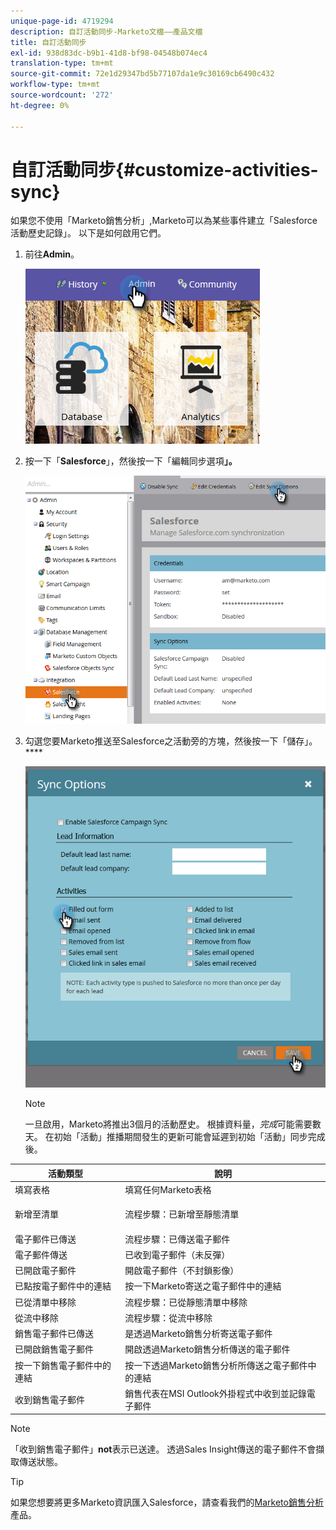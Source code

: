 ```yaml
---
unique-page-id: 4719294
description: 自訂活動同步-Marketo文檔——產品文檔
title: 自訂活動同步
exl-id: 938d83dc-b9b1-41d8-bf98-04548b074ec4
translation-type: tm+mt
source-git-commit: 72e1d29347bd5b77107da1e9c30169cb6490c432
workflow-type: tm+mt
source-wordcount: '272'
ht-degree: 0%

---
```


# 自訂活動同步{#customize-activities-sync}

如果您不使用「Marketo銷售分析」,Marketo可以為某些事件建立「Salesforce活動歷史記錄」。 以下是如何啟用它們。

1. 前往&#x200B;**Admin**。

   ![](assets/admin.png)

1. 按一下「**Salesforce**」，然後按一下「編輯同步選項&#x200B;**」。**

   ![](assets/two-1.png)

1. 勾選您要Marketo推送至Salesforce之活動旁的方塊，然後按一下「儲存」。****

   ![](assets/three-1.png)

   >[!NOTE]
   >
   >一旦啟用，Marketo將推出3個月的活動歷史。 根據資料量，_完成_&#x200B;可能需要數天。 在初始「活動」推播期間發生的更新可能會延遲到初始「活動」同步完成後。

<table> 
 <colgroup> 
  <col> 
  <col> 
 </colgroup> 
 <thead> 
  <tr> 
   <th>活動類型</th> 
   <th>說明</th> 
  </tr> 
 </thead> 
 <tbody> 
  <tr> 
   <td>填寫表格</td> 
   <td>填寫任何Marketo表格</td> 
  </tr> 
  <tr> 
   <td>新增至清單</td> 
   <td><p>流程步驟：已新增至靜態清單</p></td> 
  </tr> 
  <tr> 
   <td>電子郵件已傳送</td> 
   <td>流程步驟：已傳送電子郵件</td> 
  </tr> 
  <tr> 
   <td>電子郵件傳送</td> 
   <td>已收到電子郵件（未反彈）</td> 
  </tr> 
  <tr> 
   <td>已開啟電子郵件</td> 
   <td>開啟電子郵件（不封鎖影像）</td> 
  </tr> 
  <tr> 
   <td>已點按電子郵件中的連結</td> 
   <td>按一下Marketo寄送之電子郵件中的連結</td> 
  </tr> 
  <tr> 
   <td>已從清單中移除</td> 
   <td>流程步驟：已從靜態清單中移除</td> 
  </tr> 
  <tr> 
   <td>從流中移除</td> 
   <td>流程步驟：從流中移除</td> 
  </tr> 
  <tr> 
   <td>銷售電子郵件已傳送</td> 
   <td>是透過Marketo銷售分析寄送電子郵件</td> 
  </tr> 
  <tr> 
   <td>已開啟銷售電子郵件</td> 
   <td>開啟透過Marketo銷售分析傳送的電子郵件</td> 
  </tr> 
  <tr> 
   <td>按一下銷售電子郵件中的連結</td> 
   <td>按一下透過Marketo銷售分析所傳送之電子郵件中的連結</td> 
  </tr> 
  <tr> 
   <td>收到銷售電子郵件</td> 
   <td>銷售代表在MSI Outlook外掛程式中收到並記錄電子郵件</td> 
  </tr> 
 </tbody> 
</table>

>[!NOTE]
>
>「收到銷售電子郵件」**not**&#x200B;表示已送達。 透過Sales Insight傳送的電子郵件不會擷取傳送狀態。

>[!TIP]
>
>如果您想要將更多Marketo資訊匯入Salesforce，請查看我們的[Marketo銷售分析](/help/marketo/product-docs/marketo-sales-insight/msi-for-salesforce/installation/install-marketo-sales-insight-package-in-salesforce-appexchange.md)產品。
